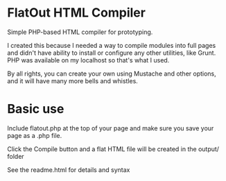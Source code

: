 FlatOut HTML Compiler
=======

Simple PHP-based HTML compiler for prototyping.

I created this because I needed a way to compile modules into full pages
and didn't have ability to install or configure any other utilities, like Grunt. PHP 
was available on my localhost so that's what I used.

By all rights, you can create your own using Mustache and other options, and it will
have many more bells and whistles.


Basic use
==

Include flatout.php at the top of your page and make sure you save your page as a .php file.

Click the Compile button and a flat HTML file will be created in the output/ folder

See the readme.html for details and syntax
